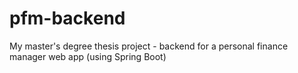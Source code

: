 # pfm-backend
My master's degree thesis project - backend for a personal finance manager web app (using Spring Boot)
